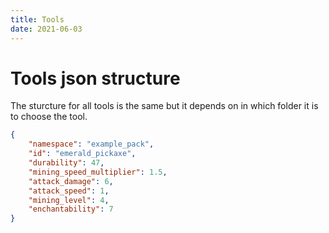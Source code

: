 ```yaml
---
title: Tools
date: 2021-06-03
---
```


# Tools json structure

The sturcture for all tools is the same but it depends on in which folder it is to choose the tool.

```json
{
	"namespace": "example_pack",
	"id": "emerald_pickaxe",
	"durability": 47,
	"mining_speed_multiplier": 1.5,
	"attack_damage": 6,
	"attack_speed": 1,
	"mining_level": 4,
	"enchantability": 7
}

```